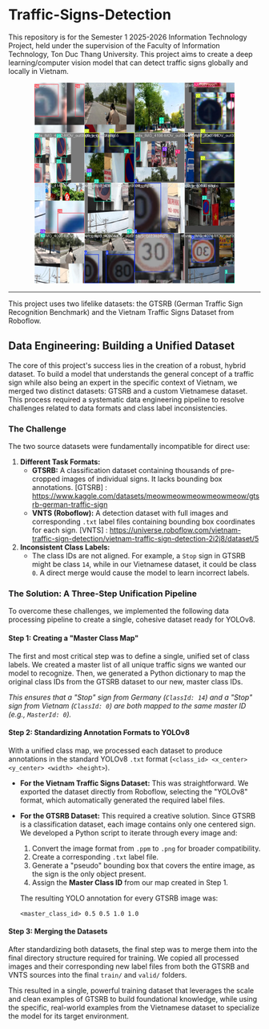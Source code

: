 # Traffic-Signs-Detection

This repository is for the Semester 1 2025-2026 Information Technology Project, held under the supervision of the Faculty of Information Technology, Ton Duc Thang University. This project aims to create a deep learning/computer vision model that can detect traffic signs globally and locally in Vietnam.


<p align="center">
  <img src="/batch/train_batch1.jpg" alt="Traffic Sign Example" width="400"/>
</p>

<hr>

This project uses two lifelike datasets: the GTSRB (German Traffic Sign Recognition Benchmark) and the Vietnam Traffic Signs Dataset from Roboflow.


## Data Engineering: Building a Unified Dataset

The core of this project's success lies in the creation of a robust, hybrid dataset. To build a model that understands the general concept of a traffic sign while also being an expert in the specific context of Vietnam, we merged two distinct datasets: GTSRB and a custom Vietnamese dataset. This process required a systematic data engineering pipeline to resolve challenges related to data formats and class label inconsistencies.

### The Challenge

The two source datasets were fundamentally incompatible for direct use:

1.  **Different Task Formats:**
    * **GTSRB:** A classification dataset containing thousands of pre-cropped images of individual signs. It lacks bounding box annotations.                       [GTSRB] : https://www.kaggle.com/datasets/meowmeowmeowmeowmeow/gtsrb-german-traffic-sign
    * **VNTS (Roboflow):** A detection dataset with full images and corresponding `.txt` label files containing bounding box coordinates for each sign.
[VNTS] : https://universe.roboflow.com/vietnam-traffic-sign-detection/vietnam-traffic-sign-detection-2i2j8/dataset/5     
2.  **Inconsistent Class Labels:**
    * The class IDs are not aligned. For example, a `Stop` sign in GTSRB might be class `14`, while in our Vietnamese dataset, it could be class `0`. A direct merge would cause the model to learn incorrect labels.

### The Solution: A Three-Step Unification Pipeline

To overcome these challenges, we implemented the following data processing pipeline to create a single, cohesive dataset ready for YOLOv8.

#### Step 1: Creating a "Master Class Map"

The first and most critical step was to define a single, unified set of class labels. We created a master list of all unique traffic signs we wanted our model to recognize. Then, we generated a Python dictionary to map the original class IDs from the GTSRB dataset to our new, master class IDs.

*This ensures that a "Stop" sign from Germany (`ClassId: 14`) and a "Stop" sign from Vietnam (`ClassId: 0`) are both mapped to the same master ID (e.g., `MasterId: 0`).*

#### Step 2: Standardizing Annotation Formats to YOLOv8

With a unified class map, we processed each dataset to produce annotations in the standard YOLOv8 `.txt` format (`<class_id> <x_center> <y_center> <width> <height>`).

* **For the Vietnam Traffic Signs Dataset:** This was straightforward. We exported the dataset directly from Roboflow, selecting the "YOLOv8" format, which automatically generated the required label files.

* **For the GTSRB Dataset:** This required a creative solution. Since GTSRB is a classification dataset, each image contains only one centered sign. We developed a Python script to iterate through every image and:
    1.  Convert the image format from `.ppm` to `.png` for broader compatibility.
    2.  Create a corresponding `.txt` label file.
    3.  Generate a "pseudo" bounding box that covers the entire image, as the sign is the only object present.
    4.  Assign the **Master Class ID** from our map created in Step 1.

    The resulting YOLO annotation for every GTSRB image was:
    ```
    <master_class_id> 0.5 0.5 1.0 1.0
    ```

#### Step 3: Merging the Datasets

After standardizing both datasets, the final step was to merge them into the final directory structure required for training. We copied all processed images and their corresponding new label files from both the GTSRB and VNTS sources into the final `train/` and `valid/` folders.

This resulted in a single, powerful training dataset that leverages the scale and clean examples of GTSRB to build foundational knowledge, while using the specific, real-world examples from the Vietnamese dataset to specialize the model for its target environment.
